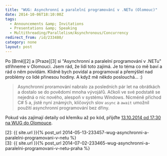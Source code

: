 ```yaml
---
title: "WUG: Asynchronní a paralelní programování v .NETu (Olomouc)"
date: 2014-10-06T18:10:00Z
tags:
  - Announcements &amp; Invitations 
  - Presentations &amp; Speaking
  - Multithreading/Parallelism/Asynchronous/Concurrency
redirect_from: /id/233480/
category: none
layout: post
---
```

Po [Brně][2] a [Praze][3] si "Asynchronní a paralelní programování v .NETu" střihneme v Olomouci. Jsem rád, že lidi toto zajímá. Je to téma co mě baví a rád o něm povídám. Klidně bych povídal a programoval a přemýšlel nad problémy co lidé přinesou hodiny. A když mě někdo poslouchá... :) 

> Asynchronní proramování nabralo za posledních pár let na obrátkách a dostalo se do povědomí mnoha vývojářů. Ačkoli ve své podstatě se nejedná o nic nového, alespoň v systému Windows. Nicméně příchod C# 5 a, jistě nyní známých, klíčových slov `async` a `await` umožnil použití asynchronní programování bez dřiny.

Pokud vás zajímají detaily od křemíku až po kód, přijďte [13.10.2014 od 17:30 na WUG do Olomouce][1].

[1]: http://wug.cz/olomouc/akce/657-Asynchronni-a-paralelni-programovani-v-NETu
[2]: {{ site.url }}{% post_url 2014-05-13-233457-wug-asynchronni-a-paralelni-programovani-v-netu %}   
[3]: {{ site.url }}{% post_url 2014-07-02-233465-wug-asynchronni-a-paralelni-programovani-v-netu-praha %}